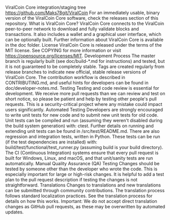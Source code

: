 ViralCoin Core integration/staging tree
https://github.com/Maks78git/ViralCoin
For an immediately usable, binary version of the ViralCoin Core software, check the releases section of this repository.
What is ViralCoin Core?
ViralCoin Core connects to the ViralCoin peer-to-peer network to download and fully validate blocks and transactions. It also includes a wallet and a graphical user interface, which can be optionally built.
Further information about ViralCoin Core is available in the doc folder.
License
ViralCoin Core is released under the terms of the MIT license. See COPYING for more information or visit https://opensource.org/licenses/MIT.
Development Process
The master branch is regularly built (see doc/build-*.md for instructions) and tested, but it is not guaranteed to be completely stable. Tags are created regularly from release branches to indicate new official, stable release versions of ViralCoin Core.
The contribution workflow is described in CONTRIBUTING.md, and useful hints for developers can be found in doc/developer-notes.md.
Testing
Testing and code review is essential for development. We receive more pull requests than we can review and test on short notice, so please be patient and help by testing other people's pull requests. This is a security-critical project where any mistake could impact users significantly.
Automated Testing
Developers are strongly encouraged to write unit tests for new code and to submit new unit tests for old code. Unit tests can be compiled and run (assuming they weren't disabled during the build system generation) with: ctest. Further details on running and extending unit tests can be found in /src/test/README.md.
There are also regression and integration tests, written in Python. These tests can be run (if the test dependencies are installed) with: build/test/functional/test_runner.py (assuming build is your build directory).
The CI (Continuous Integration) systems ensure that every pull request is built for Windows, Linux, and macOS, and that unit/sanity tests are run automatically.
Manual Quality Assurance (QA) Testing
Changes should be tested by someone other than the developer who wrote the code. This is especially important for large or high-risk changes. It is helpful to add a test plan to the pull request description if testing the changes is not straightforward.
Translations
Changes to translations and new translations can be submitted through community contributions. The translation process follows standard localization practices. See the translation process for details on how this works.
Important: We do not accept direct translation changes as GitHub pull requests, as these may be overwritten by automated updates.


